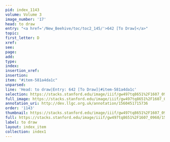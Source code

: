 ```yaml
---
pid: index_1143
volume: Volume 3
image_number: '17'
head: to draw
entry: "<a href='/New_Beehive/toc/toc2_145/'>642 [To Draw]</a>"
topic: 
first_letter: D
xref: 
see: 
page: 
add: 
type: 
index: 
insertion_xref: 
insertion: 
item: "#item-581a4da1c"
unparsed: 
line: 'Head: to draw|Entry: 642 [To Draw]|#item-581a4da1c'
selection: https://stacks.stanford.edu/image/iiif/gw497tq8651%2F1607_0960/1519,1421,462,123/full/0/default.jpg
full_image: https://stacks.stanford.edu/image/iiif/gw497tq8651%2F1607_0960/full/full/0/default.jpg
annotation_uri: http://dev.llgc.org.uk/annotation/1560451715736
order: '1143'
thumbnail: https://stacks.stanford.edu/image/iiif/gw497tq8651%2F1607_0960/1519,1421,462,123/150,/0/default.jpg
full: https://stacks.stanford.edu/image/iiif/gw497tq8651%2F1607_0960/1519,1421,462,123/full/0/default.jpg
label: to draw
layout: index_item
collection: index1
---
```

